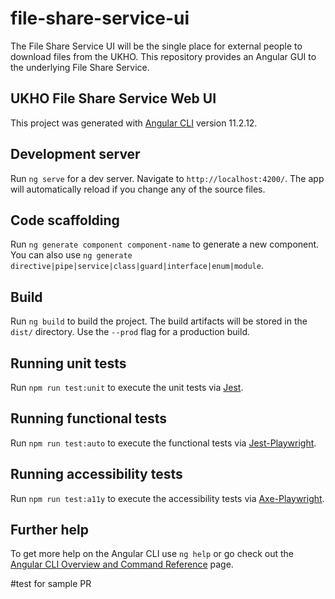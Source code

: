 # file-share-service-ui

The File Share Service UI will be the single place for external people to download files from the UKHO. This repository provides an Angular GUI to the underlying File Share Service.

## UKHO File Share Service Web UI

This project was generated with [Angular CLI](https://github.com/angular/angular-cli) version 11.2.12.

## Development server

Run `ng serve` for a dev server. Navigate to `http://localhost:4200/`. The app will automatically reload if you change any of the source files.

## Code scaffolding

Run `ng generate component component-name` to generate a new component. You can also use `ng generate directive|pipe|service|class|guard|interface|enum|module`.

## Build

Run `ng build` to build the project. The build artifacts will be stored in the `dist/` directory. Use the `--prod` flag for a production build.

## Running unit tests

Run `npm run test:unit` to execute the unit tests via [Jest](https://jestjs.io/).

## Running functional tests

Run `npm run test:auto` to execute the functional tests via [Jest-Playwright](https://www.npmjs.com/package/jest-playwright-preset).

## Running accessibility tests

Run `npm run test:a11y` to execute the accessibility tests via [Axe-Playwright](https://www.npmjs.com/package/axe-playwright).

## Further help

To get more help on the Angular CLI use `ng help` or go check out the [Angular CLI Overview and Command Reference](https://angular.io/cli) page.

#test for sample PR
